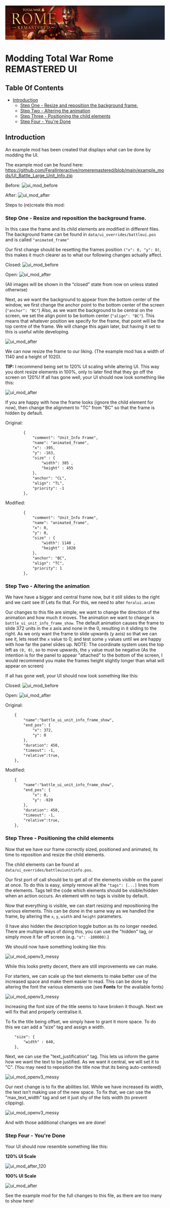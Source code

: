 ![Workshop_header_template](/Workshop_header_template.png)
# Modding Total War Rome REMASTERED UI

## Table Of Contents
   
   * [Introduction](#introduction)
      * [Step One - Resize and reposition the background frame.](#step-one---resize-and-reposition-the-background-frame)
      * [Step Two - Altering the animation](#step-two---altering-the-animation)
      * [Step Three - Positioning the child elements](#step-three---positioning-the-child-elements)
      * [Step Four - You're Done](#step-four---youre-done)
   
## Introduction

An example mod has been created that displays what can be done by modding the UI.

The example mod can be found here: https://github.com/FeralInteractive/romeremastered/blob/main/example_mods/UI_Battle_Large_Unit_Info.zip

Before: ![ui_mod_before](/documentation/feature_guides/images/ui_mod_before.png)

After: ![ui_mod_after](/documentation/feature_guides/images/ui_mod_after.png)

Steps to (re)create this mod:

### Step One - Resize and reposition the background frame.

In this case the frame and its child elements are modified in different files.
The background frame can be found in `data/ui_overrides/battleui.pos` and is called `"animated_frame"`

Our first change should be resetting the frames position `("x": 0, "y": 0)`, this makes it much clearer as to what our following changes actually affect.

Closed: ![ui_mod_before](/documentation/feature_guides/images/ui_mod_closed.png)

Open: ![ui_mod_after](/documentation/feature_guides/images/ui_mod_open.png)


(All images will be shown in the “closed” state from now on unless stated otherwise)

Next, as we want the background to appear from the bottom center of the window, we first change the anchor point to the bottom center of the screen (`"anchor": "BC"`)
Also, as we want the background to be central on the screen, we set the align point to be bottom center (`"align": "BC"`). This means that whatever position we specify for the frame, that point will be the top centre of the frame. We will change this again later, but having it set to this is useful while developing.

![ui_mod_after](/documentation/feature_guides/images/ui_mod_center.png)


We can now resize the frame to our liking. (The example mod has a width of 1140 and a height of 1020).

**TIP:** I recommend being set to 120% UI scaling while altering UI. This way you dont resize elements in 100%, only to later find that they go off the screen on 120%!
If all has gone well, your UI should now look something like this:

![ui_mod_after](/documentation/feature_guides/images/ui_mod_center_large.png)

If you are happy with how the frame looks (ignore the child element for now), then change the alignment to "TC" from "BC" so that the frame is hidden by default.

Original:
```
        {
            "comment": "Unit_Info Frame",
            "name": "animated_frame",
            "x": -395,
            "y": -163,
            "size" : {
                "width": 385 ,
                "height" : 455
            },
            "anchor": "CL",
            "align": "TL",
            "priority": -1
        },
```
Modified:
```
        {
            "comment": "Unit_Info Frame",
            "name": "animated_frame",
            "x": 0,
            "y": 0,
            "size" : {
                "width": 1140 ,
                "height" : 1020
            },
            "anchor": "BC",
            "align": "TC",
            "priority": 1
        },
```


### Step Two - Altering the animation

We have have a bigger and central frame now, but it still slides to the right and we cant see it! Lets fix that.
For this, we need to alter `feralui.anims`

Our changes to this file are simple, we want to change the direction of the animation and how much it moves. The animation we want to change is `battle_ui_unit_info_frame_show`.
The default animation causes the frame to slide 372 units in the x axis and none in the 0, resulting in it sliding to the right.
As we only want the frame to slide upwards (y axis) so that we can see it, lets reset the `x` value to 0, and test some `y` values until we are happy with how far the panel slides up.
NOTE: The coordinate system uses the top left as `(0, 0)`, so to move upwards, the `y` value must be negative
(As the intention is for the panel to appear "attached" to the bottom of the screen, I would recommend you make the frames height slightly longer than what will appear on screen)

If all has gone well, your UI should now look something like this:

Closed: ![ui_mod_before](/documentation/feature_guides/images/ui_mod_closedv2.png)

Open: ![ui_mod_after](/documentation/feature_guides/images/ui_mod_openv2.png)





Original:
```
    {
        "name":"battle_ui_unit_info_frame_show",
        "end_pos": {
            "x": 372,
            "y": 0
        },
        "duration": 450,
        "timeout": -1,
        "relative":true,
    },
```

Modified:
```
    {
        "name":"battle_ui_unit_info_frame_show",
        "end_pos": {
            "x": 0,
            "y": -920
        },
        "duration": 450,
        "timeout": -1,
        "relative":true,
    },
```

### Step Three - Positioning the child elements

Now that we have our frame correctly sized, positioned and animated, its time to reposition and resize the child elements.

The child elements can be found at ```data/ui_overrides/battleuiunitinfo.pos```.

Our first port of call should be to get all of the elements visible on the panel at once. To do this is easy, simply remove all the `"tags": [...]` lines from the elements. Tags tell the code which elements should be visible/hidden when an action occurs. An element with no tags is visible by default.



Now that everything is visible, we can start resizing and repositioning the various elements. This can be done in the same way as we handled the frame, by altering the `x`, `y`, `width` and `height` parameters.

(I have also hidden the description toggle button as its no longer needed. There are multiple ways of doing this, you can use the "hidden" tag, or simply move it far off screen (e.g. `"x": -100000)`.)

We should now have something looking like this:

![ui_mod_openv3_messy](/documentation/feature_guides/images/ui_mod_openv3_basic.png)

While this looks pretty decent, there are still improvements we can make.

For starters, we can scale up the text elements to make better use of the increased space and make them easier to read. This can be done by altering the font the various elements use (see **Fonts** for the available fonts)

![ui_mod_openv3_messy](/documentation/feature_guides/images/ui_mod_openv3_fonts.png)

Increasing the font size of the title seems to have broken it though. Next we will fix that and properly centralise it.

To fix the title being offset, we simply have to grant it more space. To do this we can add a “size” tag and assign a width.
```
	"size": {
		"width" : 640,
	},
```

Next, we can use the "text_justification" tag. This lets us inform the game how we want the text to be justified. As we want it central, we will set it to "C". (You may need to reposition the title now that its being auto-centered)

![ui_mod_openv3_messy](/documentation/feature_guides/images/ui_mod_openv3_fonts.png)

Our next change is to fix the abilities list. While we have increased its width, the text isn’t making use of the new space. To fix that, we can use the "max_text_width" tag and set it just shy of the lists width (to prevent clipping).

![ui_mod_openv3_messy](/documentation/feature_guides/images/ui_mod_openv3_almost.png)


And with those additional changes we are done! 

### Step Four - You're Done

Your UI should now resemble something like this:

**120% UI Scale**

![ui_mod_after_120](/documentation/feature_guides/images/ui_mod_after_120.png)

**100% UI Scale**

![ui_mod_after](/documentation/feature_guides/images/ui_mod_after.png)

See the example mod for the full changes to this file, as there are too many to show here!
